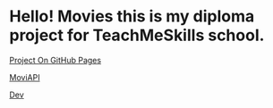 # Hello! Movies this is my diploma project for TeachMeSkills school.

[Project On GitHub Pages](https://mansahmadbon.github.io/movies)

[MoviAPI](http://reactjs-cdp.herokuapp.com/movies)

[Dev](https://github.com/MansAhmadBON/Diploma_movies)